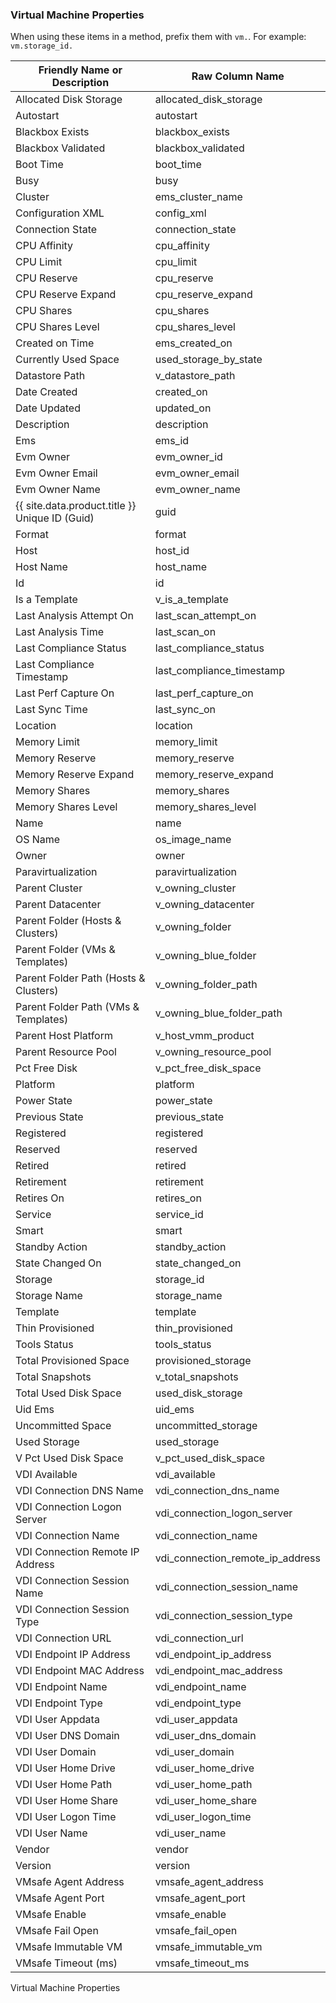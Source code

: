 ### Virtual Machine Properties

When using these items in a method, prefix them with `vm.`. For example:
`vm.storage_id.`

| Friendly Name or Description          | Raw Column Name                      |
| ------------------------------------- | ------------------------------------ |
| Allocated Disk Storage                | allocated\_disk\_storage             |
| Autostart                             | autostart                            |
| Blackbox Exists                       | blackbox\_exists                     |
| Blackbox Validated                    | blackbox\_validated                  |
| Boot Time                             | boot\_time                           |
| Busy                                  | busy                                 |
| Cluster                               | ems\_cluster\_name                   |
| Configuration XML                     | config\_xml                          |
| Connection State                      | connection\_state                    |
| CPU Affinity                          | cpu\_affinity                        |
| CPU Limit                             | cpu\_limit                           |
| CPU Reserve                           | cpu\_reserve                         |
| CPU Reserve Expand                    | cpu\_reserve\_expand                 |
| CPU Shares                            | cpu\_shares                          |
| CPU Shares Level                      | cpu\_shares\_level                   |
| Created on Time                       | ems\_created\_on                     |
| Currently Used Space                  | used\_storage\_by\_state             |
| Datastore Path                        | v\_datastore\_path                   |
| Date Created                          | created\_on                          |
| Date Updated                          | updated\_on                          |
| Description                           | description                          |
| Ems                                   | ems\_id                              |
| Evm Owner                             | evm\_owner\_id                       |
| Evm Owner Email                       | evm\_owner\_email                    |
| Evm Owner Name                        | evm\_owner\_name                     |
| {{ site.data.product.title }} Unique ID (Guid)      | guid                                 |
| Format                                | format                               |
| Host                                  | host\_id                             |
| Host Name                             | host\_name                           |
| Id                                    | id                                   |
| Is a Template                         | v\_is\_a\_template                   |
| Last Analysis Attempt On              | last\_scan\_attempt\_on              |
| Last Analysis Time                    | last\_scan\_on                       |
| Last Compliance Status                | last\_compliance\_status             |
| Last Compliance Timestamp             | last\_compliance\_timestamp          |
| Last Perf Capture On                  | last\_perf\_capture\_on              |
| Last Sync Time                        | last\_sync\_on                       |
| Location                              | location                             |
| Memory Limit                          | memory\_limit                        |
| Memory Reserve                        | memory\_reserve                      |
| Memory Reserve Expand                 | memory\_reserve\_expand              |
| Memory Shares                         | memory\_shares                       |
| Memory Shares Level                   | memory\_shares\_level                |
| Name                                  | name                                 |
| OS Name                               | os\_image\_name                      |
| Owner                                 | owner                                |
| Paravirtualization                    | paravirtualization                   |
| Parent Cluster                        | v\_owning\_cluster                   |
| Parent Datacenter                     | v\_owning\_datacenter                |
| Parent Folder (Hosts & Clusters)      | v\_owning\_folder                    |
| Parent Folder (VMs & Templates)       | v\_owning\_blue\_folder              |
| Parent Folder Path (Hosts & Clusters) | v\_owning\_folder\_path              |
| Parent Folder Path (VMs & Templates)  | v\_owning\_blue\_folder\_path        |
| Parent Host Platform                  | v\_host\_vmm\_product                |
| Parent Resource Pool                  | v\_owning\_resource\_pool            |
| Pct Free Disk                         | v\_pct\_free\_disk\_space            |
| Platform                              | platform                             |
| Power State                           | power\_state                         |
| Previous State                        | previous\_state                      |
| Registered                            | registered                           |
| Reserved                              | reserved                             |
| Retired                               | retired                              |
| Retirement                            | retirement                           |
| Retires On                            | retires\_on                          |
| Service                               | service\_id                          |
| Smart                                 | smart                                |
| Standby Action                        | standby\_action                      |
| State Changed On                      | state\_changed\_on                   |
| Storage                               | storage\_id                          |
| Storage Name                          | storage\_name                        |
| Template                              | template                             |
| Thin Provisioned                      | thin\_provisioned                    |
| Tools Status                          | tools\_status                        |
| Total Provisioned Space               | provisioned\_storage                 |
| Total Snapshots                       | v\_total\_snapshots                  |
| Total Used Disk Space                 | used\_disk\_storage                  |
| Uid Ems                               | uid\_ems                             |
| Uncommitted Space                     | uncommitted\_storage                 |
| Used Storage                          | used\_storage                        |
| V Pct Used Disk Space                 | v\_pct\_used\_disk\_space            |
| VDI Available                         | vdi\_available                       |
| VDI Connection DNS Name               | vdi\_connection\_dns\_name           |
| VDI Connection Logon Server           | vdi\_connection\_logon\_server       |
| VDI Connection Name                   | vdi\_connection\_name                |
| VDI Connection Remote IP Address      | vdi\_connection\_remote\_ip\_address |
| VDI Connection Session Name           | vdi\_connection\_session\_name       |
| VDI Connection Session Type           | vdi\_connection\_session\_type       |
| VDI Connection URL                    | vdi\_connection\_url                 |
| VDI Endpoint IP Address               | vdi\_endpoint\_ip\_address           |
| VDI Endpoint MAC Address              | vdi\_endpoint\_mac\_address          |
| VDI Endpoint Name                     | vdi\_endpoint\_name                  |
| VDI Endpoint Type                     | vdi\_endpoint\_type                  |
| VDI User Appdata                      | vdi\_user\_appdata                   |
| VDI User DNS Domain                   | vdi\_user\_dns\_domain               |
| VDI User Domain                       | vdi\_user\_domain                    |
| VDI User Home Drive                   | vdi\_user\_home\_drive               |
| VDI User Home Path                    | vdi\_user\_home\_path                |
| VDI User Home Share                   | vdi\_user\_home\_share               |
| VDI User Logon Time                   | vdi\_user\_logon\_time               |
| VDI User Name                         | vdi\_user\_name                      |
| Vendor                                | vendor                               |
| Version                               | version                              |
| VMsafe Agent Address                  | vmsafe\_agent\_address               |
| VMsafe Agent Port                     | vmsafe\_agent\_port                  |
| VMsafe Enable                         | vmsafe\_enable                       |
| VMsafe Fail Open                      | vmsafe\_fail\_open                   |
| VMsafe Immutable VM                   | vmsafe\_immutable\_vm                |
| VMsafe Timeout (ms)                   | vmsafe\_timeout\_ms                  |

Virtual Machine Properties
